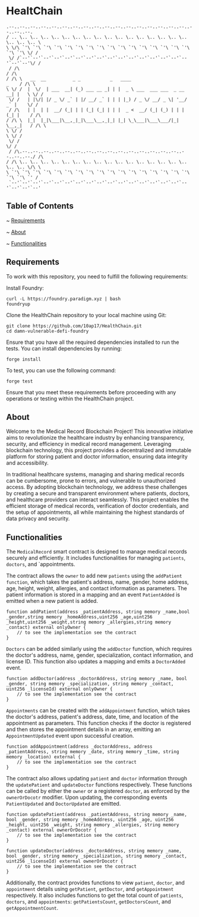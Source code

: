 # HealtChain
```text
.--..--..--..--..--..--..--..--..--..--..--..--..--..--..--..--..--..--..--..--. 
/ .. \.. \.. \.. \.. \.. \.. \.. \.. \.. \.. \.. \.. \.. \.. \.. \.. \.. \.. \.. \
\ \/\ `'\ `'\ `'\ `'\ `'\ `'\ `'\ `'\ `'\ `'\ `'\ `'\ `'\ `'\ `'\ `'\ `'\ `'\ \/ /
 \/ /`--'`--'`--'`--'`--'`--'`--'`--'`--'`--'`--'`--'`--'`--'`--'`--'`--'`--'\/ / 
 / /\                                                                        / /\ 
/ /\ \   __  __          _ _           _   ____                        _    / /\ \
\ \/ /  |  \/  | ___  __| (_) ___ __ _| | |  _ \ ___  ___ ___  _ __ __| |   \ \/ /
 \/ /   | |\/| |/ _ \/ _` | |/ __/ _` | | | |_) / _ \/ __/ _ \| '__/ _` |    \/ / 
 / /\   | |  | |  __/ (_| | | (_| (_| | | |  _ <  __/ (_| (_) | | | (_| |    / /\ 
/ /\ \  |_|  |_|\___|\__,_|_|\___\__,_|_| |_| \_\___|\___\___/|_|  \__,_|   / /\ \
\ \/ /                                                                      \ \/ /
 \/ /                                                                        \/ / 
 / /\.--..--..--..--..--..--..--..--..--..--..--..--..--..--..--..--..--..--./ /\ 
/ /\ \.. \.. \.. \.. \.. \.. \.. \.. \.. \.. \.. \.. \.. \.. \.. \.. \.. \.. \/\ \
\ `'\ `'\ `'\ `'\ `'\ `'\ `'\ `'\ `'\ `'\ `'\ `'\ `'\ `'\ `'\ `'\ `'\ `'\ `'\ `' /
 `--'`--'`--'`--'`--'`--'`--'`--'`--'`--'`--'`--'`--'`--'`--'`--'`--'`--'`--'`--'                                                                             
```                                     
## Table of Contents
~ [Requirements](#requirements)

~ [About](#about)

~ [Functionalities](#functionalities)
## <a name="requirements"></a>Requirements
To work with this repository, you need to fulfill the following requirements:

Install Foundry:
```
curl -L https://foundry.paradigm.xyz | bash
foundryup
```
Clone the HealthChain repository to your local machine using Git:
```
git clone https://github.com/10ap17/HealthChain.git
cd damn-vulnerable-defi-foundry
```
Ensure that you have all the required dependencies installed to run the tests. You can install dependencies by running:
```
forge install
```
To test, you can use the following command:
```
forge test
```
Ensure that you meet these requirements before proceeding with any operations or testing within the HealthChain project.

## <a name="about"></a>About
Welcome to the Medical Record Blockchain Project! This innovative initiative aims to revolutionize the healthcare industry by enhancing transparency, security, and efficiency in medical record management. Leveraging blockchain technology, this project provides a decentralized and immutable platform for storing patient and doctor information, ensuring data integrity and accessibility.

In traditional healthcare systems, managing and sharing medical records can be cumbersome, prone to errors, and vulnerable to unauthorized access. By adopting blockchain technology, we address these challenges by creating a secure and transparent environment where patients, doctors, and healthcare providers can interact seamlessly. This project enables the efficient storage of medical records, verification of doctor credentials, and the setup of appointments, all while maintaining the highest standards of data privacy and security.

## <a name=" functionalities"></a> Functionalities
The `MedicalRecord` smart contract is designed to manage medical records securely and efficiently. It includes functionalities for managing `patients`, `doctors`, and `appointments.

The contract allows the `owner` to add new `patients` using the `addPatient function`, which takes the patient's address, name, gender, home address, age, height, weight, allergies, and contact information as parameters. The patient information is stored in a mapping and an event `PatientAdded` is emitted when a new patient is added.

```solidity
function addPatient(address _patientAddress, string memory _name,bool _gender,string memory _homeAddress,uint256 _age,uint256 _height,uint256 _weight,string memory _allergies,string memory _contact) external onlyOwner {
    // to see the implementation see the contract
}
```
`Doctors` can be added similarly using the `addDoctor` function, which requires the doctor's address, name, gender, specialization, contact information, and license ID. This function also updates a mapping and emits a `DoctorAdded` event.

```solidity
function addDoctor(address _doctorAddress, string memory _name, bool _gender, string memory _specialization, string memory _contact, uint256 _licenseId) external onlyOwner {
    // to see the implementation see the contract
}
```
`Appointments` can be created with the `addAppointment` function, which takes the doctor's address, patient's address, date, time, and location of the appointment as parameters. This function checks if the doctor is registered and then stores the appointment details in an array, emitting an `AppointmentUpdated` event upon successful creation.

```solidity
function addAppointment(address _doctorAddress, address _patientAddress, string memory _date, string memory _time, string memory _location) external {
    // to see the implementation see the contract
}
```
The contract also allows updating `patient` and `doctor` information through the `updatePatient` and `updateDoctor` functions respectively. These functions can be called by either the `owner` or a registered `doctor`, as enforced by the `ownerOrDocotr` modifier. Upon updating, the corresponding events `PatientUpdated` and `DoctorUpdated` are emitted.

```solidity
function updatePatient(address _patientAddress, string memory _name, bool _gender, string memory _homeAddress, uint256 _age, uint256 _height, uint256 _weight, string memory _allergies, string memory _contact) external ownerOrDocotr {
    // to see the implementation see the contract
}

function updateDoctor(address _doctorAddress, string memory _name, bool _gender, string memory _specialization, string memory _contact, uint256 _licenseId) external ownerOrDocotr {
    // to see the implementation see the contract
}
```
Additionally, the contract provides functions to view `patient`, `doctor`, and `appointment` details using `getPatient`, `getDoctor`, and `getAppointment` respectively. It also includes functions to get the total count of `patients`, `doctors`, and `appointments`: `getPatientsCount`, `getDoctorsCount`, and `getAppointmentCount`.